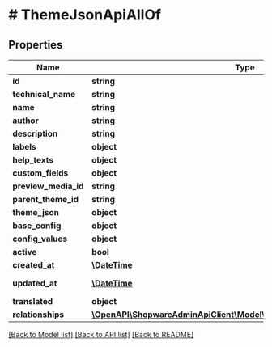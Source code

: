 # # ThemeJsonApiAllOf

## Properties

Name | Type | Description | Notes
------------ | ------------- | ------------- | -------------
**id** | **string** |  | [optional]
**technical_name** | **string** |  | [optional]
**name** | **string** |  |
**author** | **string** |  |
**description** | **string** |  | [optional]
**labels** | **object** |  | [optional]
**help_texts** | **object** |  | [optional]
**custom_fields** | **object** |  | [optional]
**preview_media_id** | **string** |  | [optional]
**parent_theme_id** | **string** |  | [optional]
**theme_json** | **object** |  | [optional]
**base_config** | **object** |  | [optional]
**config_values** | **object** |  | [optional]
**active** | **bool** |  |
**created_at** | [**\DateTime**](\DateTime.md) |  | [readonly]
**updated_at** | [**\DateTime**](\DateTime.md) |  | [optional] [readonly]
**translated** | **object** |  | [optional]
**relationships** | [**\OpenAPI\ShopwareAdminApiClient\Model\ThemeJsonApiAllOfRelationships**](ThemeJsonApiAllOfRelationships.md) |  | [optional]

[[Back to Model list]](../../README.md#models) [[Back to API list]](../../README.md#endpoints) [[Back to README]](../../README.md)
